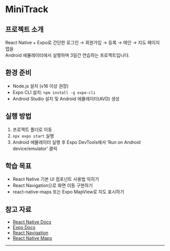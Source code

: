 # MiniTrack

## 프로젝트 소개
React Native + Expo로 간단한 로그인 → 회원가입 → 등록 → 메인 → 지도 페이지 앱을  
Android 에뮬레이터에서 실행하며 3일간 연습하는 프로젝트입니다.

## 환경 준비
- Node.js 설치 (v16 이상 권장)  
- Expo CLI 설치: `npm install -g expo-cli`  
- Android Studio 설치 및 Android 에뮬레이터(AVD) 생성

## 실행 방법
1. 프로젝트 폴더로 이동  
2. `npx expo start` 실행  
3. Android 에뮬레이터 실행 후 Expo DevTools에서 ‘Run on Android device/emulator’ 클릭

## 학습 목표
- React Native 기본 UI 컴포넌트 사용법 익히기  
- React Navigation으로 화면 이동 구현하기  
- react-native-maps 또는 Expo MapView로 지도 표시하기

## 참고 자료
- [React Native Docs](https://reactnative.dev/)  
- [Expo Docs](https://docs.expo.dev/)  
- [React Navigation](https://reactnavigation.org/)  
- [React Native Maps](https://github.com/react-native-maps/react-native-maps)

---
